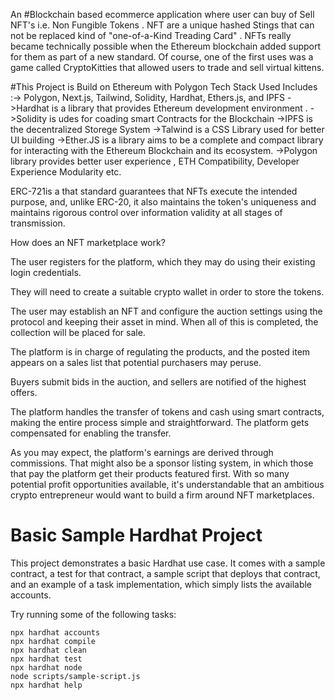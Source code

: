 An #Blockchain based ecommerce application where user can buy of Sell NFT's i.e. Non Fungible Tokens  . NFT are a unique hashed Stings that can not be replaced kind of "one-of-a-Kind Treading Card" . NFTs really became technically possible when the Ethereum blockchain added support for them as part of a new standard. Of course, one of the first uses was a game called CryptoKitties that allowed users to trade and sell virtual kittens. 


#This Project is Build on Ethereum with Polygon
Tech Stack Used Includes :-> Polygon, Next.js, Tailwind, Solidity, Hardhat, Ethers.js, and IPFS
->Hardhat is a library that provides Ethereum development environment .
->Solidity is udes for coading smart Contracts for the Blockchain 
->IPFS is the decentralized Storege System 
->Talwind is a CSS Library used for better UI building 
->Ether.JS is a library aims to be a complete and compact library for interacting with the Ethereum Blockchain and its ecosystem. 
->Polygon library provides better user experience  , ETH Compatibility, Developer Experience Modularity etc.

 ERC-721is a that standard guarantees that NFTs execute the intended purpose, and, unlike ERC-20, it also maintains the token's uniqueness and maintains rigorous control over information validity at all stages of transmission.
 
 How does an NFT marketplace work?

The user registers for the platform, which they may do using their existing login credentials.

They will need to create a suitable crypto wallet in order to store the tokens.

The user may establish an NFT and configure the auction settings using the protocol and keeping their asset in mind. When all of this is completed, the collection will be placed for sale.

The platform is in charge of regulating the products, and the posted item appears on a sales list that potential purchasers may peruse.

Buyers submit bids in the auction, and sellers are notified of the highest offers.

The platform handles the transfer of tokens and cash using smart contracts, making the entire process simple and straightforward.
The platform gets compensated for enabling the transfer.

As you may expect, the platform's earnings are derived through commissions. That might also be a sponsor listing system, in which those that pay the platform get their products featured first. With so many potential profit opportunities available, it's understandable that an ambitious crypto entrepreneur would want to build a firm around NFT marketplaces.


# Basic Sample Hardhat Project

This project demonstrates a basic Hardhat use case. It comes with a sample contract, a test for that contract, a sample script that deploys that contract, and an example of a task implementation, which simply lists the available accounts.

Try running some of the following tasks:

```shell
npx hardhat accounts
npx hardhat compile
npx hardhat clean
npx hardhat test
npx hardhat node
node scripts/sample-script.js
npx hardhat help
```
